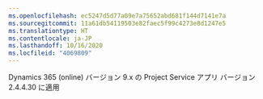 ```yaml
---
ms.openlocfilehash: ec5247d5d77a09e7a75652abd681f144d7141e7a
ms.sourcegitcommit: 11a61db54119503e82faec5f99c4273e8d1247e5
ms.translationtype: HT
ms.contentlocale: ja-JP
ms.lasthandoff: 10/16/2020
ms.locfileid: "4069809"
---
```

Dynamics 365 (online) バージョン 9.x の Project Service アプリ バージョン 2.4.4.30 に適用
